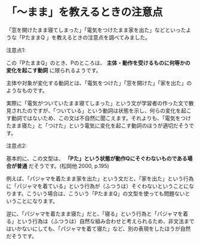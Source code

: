 # 「～まま」を教えるときの注意点

「窓を開けたまま寝てしまった」「電気をつけたまま家を出た」などといったような「PたままQ 」を教えるときの注意点を調べてみました。

注意点1:

この「PたままQ」のとき、Pのところは、 **主体・動作を受けるものに何等かの変化を起こす動詞** に限られるようです。

主体や対象が変化する動詞とは、「電気をつけた」「窓を開けた」「家を出た」のようなものです。

実際に「電気がついていたまま寝てしまった」という文が学習者の作った文で散見されたのですが、「ついている」という動詞は状態を示し、何らの変化を起こす動詞ではないため、この文は不自然に聞こえます。それよりも、「電気をつけたまま寝た」と「つけた」という電気に変化を起こす動詞のほうが適切だそうです。

注意点2:

基本的に、この文型は、 **「Pた」という状態が動作Qにそぐわないものである場合が普通** だそうです。(松岡他 2000, p.195)

例えば、「パジャマを着たまま家を出た」という文だと、「家を出た」という行為に「パジャマを着ている」という行為が（ふつうは）そぐわないということになります。こういう場合は、こういう「PたままQ」の文型を使っても問題ないということになります。

逆に、「パジャマを着たまま寝た」だと、「寝る」という行為と「パジャマを着る」という行為は（ふつうは）自然な組み合わせと考えられるため、非文法まではいかないにしても、「パジャマを着て寝た」など、別の表現をしたほうが自然だそうです。
